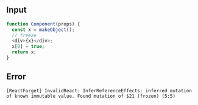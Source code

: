 
## Input

```javascript
function Component(props) {
  const x = makeObject();
  // freeze
  <div>{x}</div>;
  x[0] = true;
  return x;
}

```


## Error

```
[ReactForget] InvalidReact: InferReferenceEffects: inferred mutation of known immutable value. Found mutation of $21 (frozen) (5:5)
```
          
      